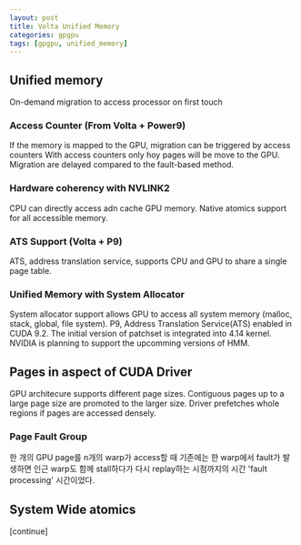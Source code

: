 ```yaml
---
layout: post
title: Volta Unified Memory
categories: gpgpu
tags: [gpgpu, unified_memory]
---
```


## Unified memory
On-demand migration to access processor on first touch

### Access Counter  (From Volta + Power9)
If the memory is mapped to the GPU, migration can be triggered by access counters
With access counters only hoy pages will be move to the GPU.
Migration are delayed compared to the fault-based method.

### Hardware coherency with NVLINK2
CPU can directly access adn cache GPU memory.
Native atomics support for all accessible memory.

### ATS Support (Volta + P9)
ATS, address translation service, supports CPU and GPU to share a single page table.

### Unified Memory with System Allocator
System allocator support allows GPU to access all system memory (malloc, stack, global, file system). P9, Address Translation Service(ATS) enabled in CUDA 9.2.
The initial version of patchset is integrated into 4.14 kernel. NVIDIA is planning to support the upcomming versions of HMM.

## Pages in aspect of CUDA Driver
GPU architecure supports different page sizes. Contiguous pages up to a large page size are promoted to the larger size. Driver prefetches whole regions if pages are accessed densely.

### Page Fault Group
한 개의 GPU page를 n개의 warp가 access할 때 기존에는 한 warp에서 fault가 발생하면 인근 warp도 함께 stall하다가 다시 replay하는 시점까지의 시간 'fault processing' 시간이었다.  

## System Wide atomics
[continue]

